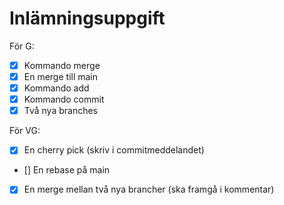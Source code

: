 # Inlämningsuppgift 

För G: 
- [X] Kommando merge
- [X] En merge till main 
- [X] Kommando add
- [X] Kommando commit 
- [X] Två nya branches

För VG: 
- [X] En cherry pick (skriv i commitmeddelandet)
- [] En rebase på main 
- [X] En merge mellan två nya brancher (ska framgå i kommentar)